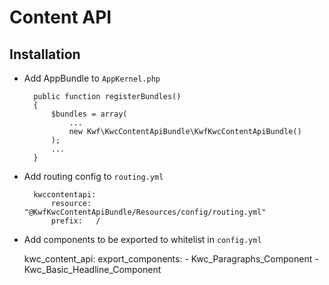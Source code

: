 # Content API

## Installation
* Add AppBundle to `AppKernel.php`

        public function registerBundles()
        {
            $bundles = array(
                ...
                new Kwf\KwcContentApiBundle\KwfKwcContentApiBundle()
            );
            ...
        }

* Add routing config to `routing.yml`

        kwccontentapi:
            resource: "@KwfKwcContentApiBundle/Resources/config/routing.yml"
            prefix:   /

* Add components to be exported to whitelist in `config.yml`


    kwc_content_api:
        export_components:
            - Kwc_Paragraphs_Component
            - Kwc_Basic_Headline_Component

